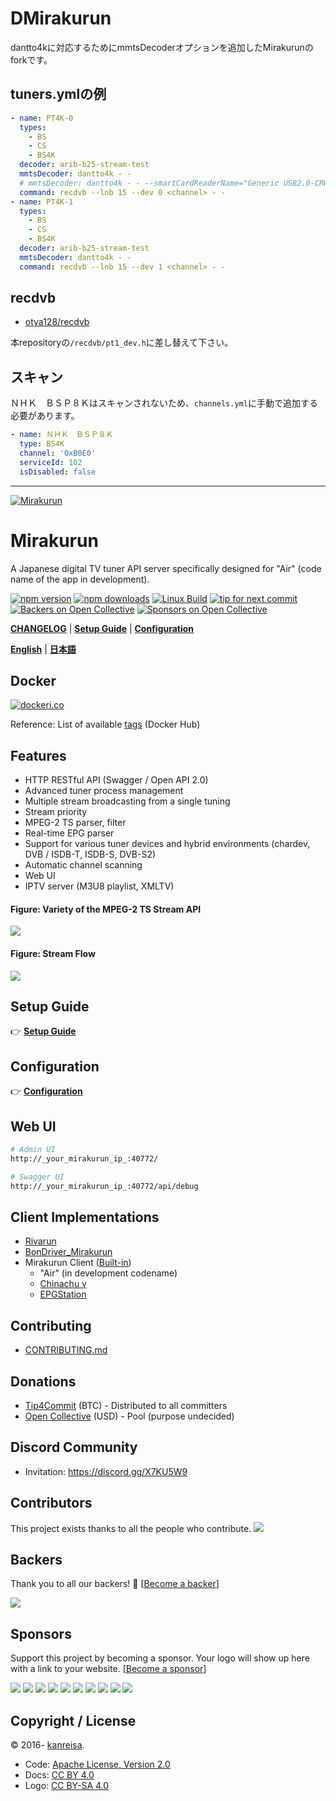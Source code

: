 # DMirakurun
dantto4kに対応するためにmmtsDecoderオプションを追加したMirakurunのforkです。

## tuners.ymlの例
```yaml
- name: PT4K-0
  types:
    - BS
    - CS
    - BS4K
  decoder: arib-b25-stream-test
  mmtsDecoder: dantto4k - -
  # mmtsDecoder: dantto4k - - --smartCardReaderName="Generic USB2.0-CRW [Smart Card Reader Interface] (20070818000000000) 00 00" --disableADTSConversion
  command: recdvb --lnb 15 --dev 0 <channel> - -
- name: PT4K-1
  types:
    - BS
    - CS
    - BS4K
  decoder: arib-b25-stream-test
  mmtsDecoder: dantto4k - -
  command: recdvb --lnb 15 --dev 1 <channel> - -
```

## recdvb
- [otya128/recdvb](https://github.com/otya128/recdvb)

本repositoryの`/recdvb/pt1_dev.h`に差し替えて下さい。

## スキャン
ＮＨＫ　ＢＳＰ８Ｋはスキャンされないため、`channels.yml`に手動で追加する必要があります。
```yaml
- name: ＮＨＫ　ＢＳＰ８Ｋ
  type: BS4K
  channel: '0xB0E0'
  serviceId: 102
  isDisabled: false
```

---

[![Mirakurun](https://gist.githubusercontent.com/kanreisa/0ab27d7771e97edce5a24cc81b9b8ce6/raw/8e08d3d91390794b139ed593e3a834a8b41f651c/logo-mirakurun_2025-03-29.svg)](https://github.com/Chinachu/Mirakurun)

# Mirakurun

A Japanese digital TV tuner API server specifically designed for "Air" (code name of the app in development).

[![npm version][npm-img]][npm-url]
[![npm downloads][downloads-image]][downloads-url]
[![Linux Build][azure-pipelines-img]][azure-pipelines-url]
[![tip for next commit](https://tip4commit.com/projects/43158.svg)](https://tip4commit.com/github/Chinachu/Mirakurun)
[![Backers on Open Collective](https://opencollective.com/Mirakurun/backers/badge.svg)](#backers)
[![Sponsors on Open Collective](https://opencollective.com/Mirakurun/sponsors/badge.svg)](#sponsors)

[**CHANGELOG**](CHANGELOG.md) | [**Setup Guide**](doc/Platforms.md) | [**Configuration**](doc/Configuration.md)

[**English**](README.md) | [**日本語**](README.ja.md)

## Docker

[![dockeri.co](https://dockeri.co/image/chinachu/mirakurun)][docker-url]

Reference: List of available [tags](https://hub.docker.com/r/chinachu/mirakurun/tags) (Docker Hub)

## Features

- HTTP RESTful API (Swagger / Open API 2.0)
- Advanced tuner process management
- Multiple stream broadcasting from a single tuning
- Stream priority
- MPEG-2 TS parser, filter
- Real-time EPG parser
- Support for various tuner devices and hybrid environments (chardev, DVB / ISDB-T, ISDB-S, DVB-S2)
- Automatic channel scanning
- Web UI
- IPTV server (M3U8 playlist, XMLTV)

#### Figure: Variety of the MPEG-2 TS Stream API

![](https://gist.githubusercontent.com/kanreisa/0ab27d7771e97edce5a24cc81b9b8ce6/raw/7409e229648e00b55404f9e8342dccb58bbb4ac4/mirakurun-fig-api-variety2.svg)

#### Figure: Stream Flow

![](https://gist.githubusercontent.com/kanreisa/0ab27d7771e97edce5a24cc81b9b8ce6/raw/7409e229648e00b55404f9e8342dccb58bbb4ac4/mirakurun-fig-flow-stream2.svg)

## Setup Guide

👉 [**Setup Guide**](doc/Platforms.md)

## Configuration

👉 [**Configuration**](doc/Configuration.md)

## Web UI

```sh
# Admin UI
http://_your_mirakurun_ip_:40772/

# Swagger UI
http://_your_mirakurun_ip_:40772/api/debug
```

## Client Implementations

- [Rivarun](https://github.com/Chinachu/Rivarun)
- [BonDriver_Mirakurun](https://github.com/Chinachu/BonDriver_Mirakurun)
- Mirakurun Client ([Built-in](https://github.com/Chinachu/Mirakurun/blob/master/src/client.ts))
  - "Air" (in development codename)
  - [Chinachu γ](https://github.com/Chinachu/Chinachu/wiki/Gamma-Installation-V2)
  - [EPGStation](https://github.com/l3tnun/EPGStation)

## Contributing

- [CONTRIBUTING.md](CONTRIBUTING.md)

## Donations

- [Tip4Commit](https://tip4commit.com/github/Chinachu/Mirakurun) (BTC) - Distributed to all committers
- [Open Collective](https://opencollective.com/Mirakurun) (USD) - Pool (purpose undecided)

## Discord Community

- Invitation: https://discord.gg/X7KU5W9

## Contributors

This project exists thanks to all the people who contribute.
<a href="https://github.com/Chinachu/Mirakurun/graphs/contributors"><img src="https://opencollective.com/Mirakurun/contributors.svg?width=890&button=false" /></a>

## Backers

Thank you to all our backers! 🙏 [[Become a backer](https://opencollective.com/Mirakurun#backer)]

<a href="https://opencollective.com/Mirakurun#backers" target="_blank"><img src="https://opencollective.com/Mirakurun/backers.svg?width=890"></a>

## Sponsors

Support this project by becoming a sponsor. Your logo will show up here with a link to your website. [[Become a sponsor](https://opencollective.com/Mirakurun#sponsor)]

<a href="https://opencollective.com/Mirakurun/sponsor/0/website" target="_blank"><img src="https://opencollective.com/Mirakurun/sponsor/0/avatar.svg"></a>
<a href="https://opencollective.com/Mirakurun/sponsor/1/website" target="_blank"><img src="https://opencollective.com/Mirakurun/sponsor/1/avatar.svg"></a>
<a href="https://opencollective.com/Mirakurun/sponsor/2/website" target="_blank"><img src="https://opencollective.com/Mirakurun/sponsor/2/avatar.svg"></a>
<a href="https://opencollective.com/Mirakurun/sponsor/3/website" target="_blank"><img src="https://opencollective.com/Mirakurun/sponsor/3/avatar.svg"></a>
<a href="https://opencollective.com/Mirakurun/sponsor/4/website" target="_blank"><img src="https://opencollective.com/Mirakurun/sponsor/4/avatar.svg"></a>
<a href="https://opencollective.com/Mirakurun/sponsor/5/website" target="_blank"><img src="https://opencollective.com/Mirakurun/sponsor/5/avatar.svg"></a>
<a href="https://opencollective.com/Mirakurun/sponsor/6/website" target="_blank"><img src="https://opencollective.com/Mirakurun/sponsor/6/avatar.svg"></a>
<a href="https://opencollective.com/Mirakurun/sponsor/7/website" target="_blank"><img src="https://opencollective.com/Mirakurun/sponsor/7/avatar.svg"></a>
<a href="https://opencollective.com/Mirakurun/sponsor/8/website" target="_blank"><img src="https://opencollective.com/Mirakurun/sponsor/8/avatar.svg"></a>
<a href="https://opencollective.com/Mirakurun/sponsor/9/website" target="_blank"><img src="https://opencollective.com/Mirakurun/sponsor/9/avatar.svg"></a>

## Copyright / License

&copy; 2016- [kanreisa](https://github.com/kanreisa).

- Code: [Apache License, Version 2.0](LICENSE)
- Docs: [CC BY 4.0](https://creativecommons.org/licenses/by/4.0/)
- Logo: [CC BY-SA 4.0](https://creativecommons.org/licenses/by-sa/4.0/)

[npm-img]: https://img.shields.io/npm/v/mirakurun.svg
[npm-url]: https://npmjs.org/package/mirakurun
[downloads-image]: https://img.shields.io/npm/dm/mirakurun.svg?style=flat
[downloads-url]: https://npmjs.org/package/mirakurun
[azure-pipelines-img]: https://dev.azure.com/chinachu/Mirakurun/_apis/build/status/Chinachu.Mirakurun?branchName=master
[azure-pipelines-url]: https://dev.azure.com/chinachu/Mirakurun/_build/latest?definitionId=1&branchName=master
[docker-url]: https://hub.docker.com/r/chinachu/mirakurun
